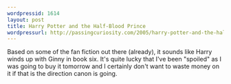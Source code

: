 ```yaml
---
wordpressid: 1614
layout: post
title: Harry Potter and the Half-Blood Prince
wordpressurl: http://passingcuriosity.com/2005/harry-potter-and-the-half-blood-prince/
---
```

Based on some of the fan fiction out there (already), it sounds like Harry winds up with Ginny in book six. It's quite lucky that I've been "spoiled" as I was going to buy it tomorrow and I certainly don't want to waste money on it if that is the direction canon is going.
